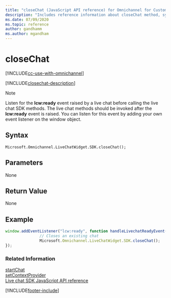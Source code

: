 ```yaml
---
title: "closeChat (JavaScript API reference) for Omnichannel for Customer Service in Dynamics 365 | MicrosoftDocs"
description: "Includes reference information about closeChat method, syntax, and parameters in Omnichannel for Customer Service JavaScript API reference."
ms.date: 07/09/2020
ms.topic: reference
author: gandhamm
ms.author: mgandham
---
```

# closeChat

[!INCLUDE[cc-use-with-omnichannel](../../../../includes/cc-use-with-omnichannel.md)]

[!INCLUDE[closechat-description](../includes/closechat-description.md)]


> [!NOTE]
> Listen for the **lcw:ready** event raised by a live chat before calling the live chat SDK methods. The live chat methods should be invoked after the **lcw:ready** event is raised. You can listen for this event by adding your own event listener on the window object.

## Syntax

`Microsoft.Omnichannel.LiveChatWidget.SDK.closeChat();`

## Parameters

None

## Return Value

None

## Example

```JavaScript
window.addEventListener("lcw:ready", function handleLivechatReadyEvent(){
               // Closes an existing chat
               Microsoft.Omnichannel.LiveChatWidget.SDK.closeChat();
});
```

### Related Information

[startChat](startchat.md)<br />
[setContextProvider](setContextProvider.md)<br />
[Live chat SDK JavaScript API reference](../../omnichannel-reference.md)


[!INCLUDE[footer-include](../../../../includes/footer-banner.md)]
